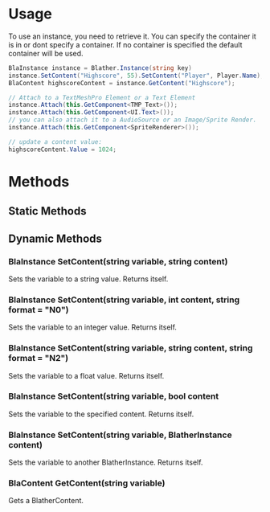 # Usage
To use an instance, you need to retrieve it. You can specify the container it is in or dont specify a container. If no container is specified the default container will be used.
```csharp
BlaInstance instance = Blather.Instance(string key)
instance.SetContent("Highscore", 55).SetContent("Player", Player.Name);
BlaContent highscoreContent = instance.GetContent("Highscore");

// Attach to a TextMeshPro Element or a Text Element
instance.Attach(this.GetComponent<TMP_Text>());
instance.Attach(this.GetComponent<UI.Text>());
// you can also attach it to a AudioSource or an Image/Sprite Render.
instance.Attach(this.GetComponent<SpriteRenderer>());

// update a content value:
highscoreContent.Value = 1024;
```

# Methods
## Static Methods


## Dynamic Methods

### BlaInstance SetContent(string variable, string content)
Sets the variable to a string value.
Returns itself.

### BlaInstance SetContent(string variable, int content, string format = "N0")
Sets the variable to an integer value.
Returns itself.

### BlaInstance SetContent(string variable, string content, string format = "N2")
Sets the variable to a float value.
Returns itself.

### BlaInstance SetContent(string variable, bool content
Sets the variable to the specified content.
Returns itself.

### BlaInstance SetContent(string variable, BlatherInstance content)
Sets the variable to another BlatherInstance.
Returns itself.

### BlaContent GetContent(string variable)
Gets a BlatherContent.